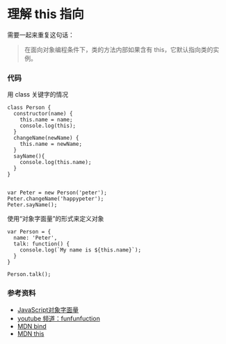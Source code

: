 # 理解 this 指向

需要一起来重复这句话：

> 在面向对象编程条件下，类的方法内部如果含有 this，它默认指向类的实例。

### 代码

用 class 关键字的情况

```
class Person {
  constructor(name) {
    this.name = name;
    console.log(this);
  }
  changeName(newName) {
    this.name = newName;
  }
  sayName(){
    console.log(this.name);
  }
}


var Peter = new Person('peter');
Peter.changeName('happypeter');
Peter.sayName();
```


使用“对象字面量”的形式来定义对象


```
var Person = {
  name: 'Peter',
  talk: function() {
    console.log(`My name is ${this.name}`);
  }
}

Person.talk();
```

### 参考资料

- [JavaScript对象字面量](http://www.itxueyuan.org/view/6334.html)
- [youtube 频道：funfunfuction](https://www.youtube.com/watch?v=GhbhD1HR5vk)
- [MDN bind](https://developer.mozilla.org/en-US/docs/Talk:JavaScript/Reference/Global_Objects/Function/bind)
- [MDN this](https://developer.mozilla.org/en-US/docs/Web/JavaScript/Reference/Operators/this)
